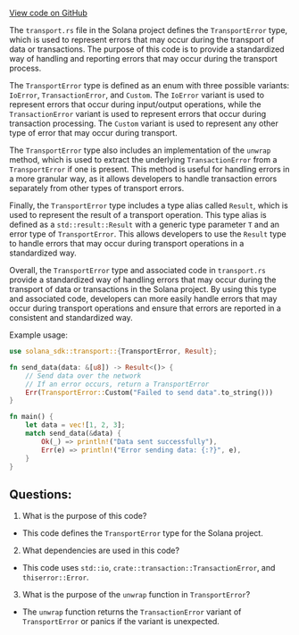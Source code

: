 [View code on GitHub](https://github.com/solana-labs/solana/blob/master/sdk/src/transport.rs)

The `transport.rs` file in the Solana project defines the `TransportError` type, which is used to represent errors that may occur during the transport of data or transactions. The purpose of this code is to provide a standardized way of handling and reporting errors that may occur during the transport process.

The `TransportError` type is defined as an enum with three possible variants: `IoError`, `TransactionError`, and `Custom`. The `IoError` variant is used to represent errors that occur during input/output operations, while the `TransactionError` variant is used to represent errors that occur during transaction processing. The `Custom` variant is used to represent any other type of error that may occur during transport.

The `TransportError` type also includes an implementation of the `unwrap` method, which is used to extract the underlying `TransactionError` from a `TransportError` if one is present. This method is useful for handling errors in a more granular way, as it allows developers to handle transaction errors separately from other types of transport errors.

Finally, the `TransportError` type includes a type alias called `Result`, which is used to represent the result of a transport operation. This type alias is defined as a `std::result::Result` with a generic type parameter `T` and an error type of `TransportError`. This allows developers to use the `Result` type to handle errors that may occur during transport operations in a standardized way.

Overall, the `TransportError` type and associated code in `transport.rs` provide a standardized way of handling errors that may occur during the transport of data or transactions in the Solana project. By using this type and associated code, developers can more easily handle errors that may occur during transport operations and ensure that errors are reported in a consistent and standardized way. 

Example usage:

```rust
use solana_sdk::transport::{TransportError, Result};

fn send_data(data: &[u8]) -> Result<()> {
    // Send data over the network
    // If an error occurs, return a TransportError
    Err(TransportError::Custom("Failed to send data".to_string()))
}

fn main() {
    let data = vec![1, 2, 3];
    match send_data(&data) {
        Ok(_) => println!("Data sent successfully"),
        Err(e) => println!("Error sending data: {:?}", e),
    }
}
```
## Questions: 
 1. What is the purpose of this code?
- This code defines the `TransportError` type for the Solana project.

2. What dependencies are used in this code?
- This code uses `std::io`, `crate::transaction::TransactionError`, and `thiserror::Error`.

3. What is the purpose of the `unwrap` function in `TransportError`?
- The `unwrap` function returns the `TransactionError` variant of `TransportError` or panics if the variant is unexpected.